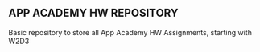 ## APP ACADEMY HW REPOSITORY

Basic repository to store all App Academy HW Assignments, starting with W2D3
